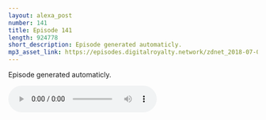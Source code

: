 ```yaml
---
layout: alexa_post
number: 141
title: Episode 141
length: 924778
short_description: Episode generated automaticly.
mp3_asset_link: https://episodes.digitalroyalty.network/zdnet_2018-07-02_01-00-04.mp3
---
```


Episode generated automaticly.

<audio controls>
    <source src="{{ page.mp3_asset_link }}" type="audio/mpeg">
</audio>